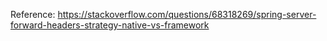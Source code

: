 Reference: https://stackoverflow.com/questions/68318269/spring-server-forward-headers-strategy-native-vs-framework
